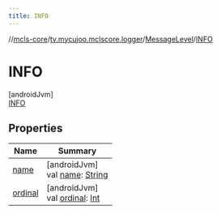 ```yaml
---
title: INFO
---
```

//[mcls-core](../../../../index.html)/[tv.mycujoo.mclscore.logger](../../index.html)/[MessageLevel](../index.html)/[INFO](index.html)



# INFO



[androidJvm]\
[INFO](index.html)



## Properties


| Name | Summary |
|---|---|
| [name](../-e-r-r-o-r/index.html#-372974862%2FProperties%2F-1646817299) | [androidJvm]<br>val [name](../-e-r-r-o-r/index.html#-372974862%2FProperties%2F-1646817299): [String](https://kotlinlang.org/api/latest/jvm/stdlib/kotlin/-string/index.html) |
| [ordinal](../-e-r-r-o-r/index.html#-739389684%2FProperties%2F-1646817299) | [androidJvm]<br>val [ordinal](../-e-r-r-o-r/index.html#-739389684%2FProperties%2F-1646817299): [Int](https://kotlinlang.org/api/latest/jvm/stdlib/kotlin/-int/index.html) |

